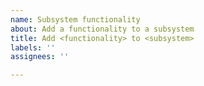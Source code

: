 ```yaml
---
name: Subsystem functionality
about: Add a functionality to a subsystem
title: Add <functionality> to <subsystem>
labels: ''
assignees: ''

---
```



